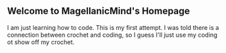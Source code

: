 ## Welcome to MagellanicMind's Homepage

I am just learning how to code. This is my first attempt. I was told there is a connection between crochet and coding, so I guess I'll just use my coding ot show off my crochet.


